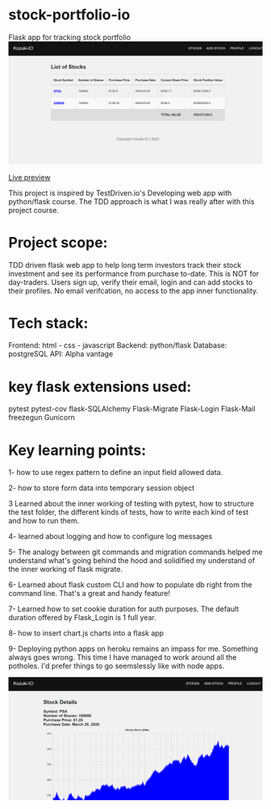# stock-portfolio-io
Flask app for tracking stock portfolio
![stock-portfolio-io](/screenshots/stocks.png)

<a href="https://kozuki-io-app.herokuapp.com/">Live preview</a>

This project is inspired by TestDriven.io's Developing web app with python/flask course. The TDD approach is what I was really after with this project course.

# Project scope: 
TDD driven flask web app to help long term investors track their stock investment and see its performance from purchase to-date.
This is NOT for day-traders. Users sign up, verify their email, login and can add stocks to their profiles. No email verifcation, no access to the app inner functionality.

# Tech stack:
Frontend: html - css - javascript
Backend: python/flask
Database: postgreSQL
API: Alpha vantage

# key flask extensions used:
pytest
pytest-cov
flask-SQLAlchemy
Flask-Migrate
Flask-Login
Flask-Mail
freezegun
Gunicorn

# Key learning points:
1- how to use regex pattern to define an input field allowed data.

2- how to store form data into temporary session object

3 Learned about the inner working of testing with pytest, how to structure the test folder, the different kinds of tests, how to write each kind of test and how to run them.

4- learned about logging and how to configure log messages

5- The analogy between git commands and migration commands helped me understand what's going behind the hood and solidified my understand of the inner working of flask migrate.

6- Learned about flask custom CLI and how to populate db right from the command line. That's a great and handy feature!

7- Learned how to set cookie duration for auth purposes. The default duration offered by Flask_Login is 1 full year.

8- how to insert chart.js charts into a flask app

9- Deploying python apps on heroku remains an impass for me. Something always goes wrong. This time I have managed to work around all the potholes. I'd prefer things to go seemslessly like with node apps.

![stock-portfolio-io](/screenshots/stock-detail.png)